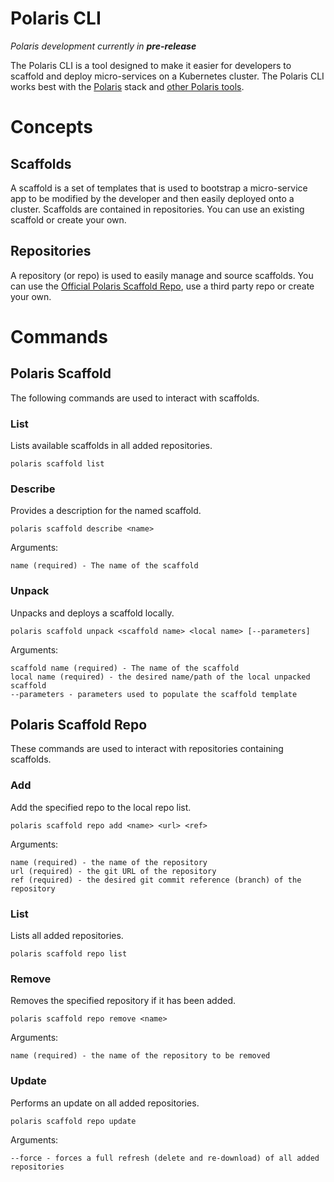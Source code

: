 # Polaris CLI

*Polaris development currently in **pre-release***

The Polaris CLI is a tool designed to make it easier for developers to scaffold and deploy micro-services on a Kubernetes cluster. The Polaris CLI works best with the [Polaris](https://github.com/synthesis-labs/polaris) stack and [other Polaris tools](https://github.com/synthesis-labs?utf8=%E2%9C%93&q=polaris&type=&language=).

# Concepts

## Scaffolds

A scaffold is a set of templates that is used to bootstrap a micro-service app to be modified by the developer and then easily deployed onto a cluster. Scaffolds are contained in repositories. You can use an existing scaffold or create your own.

## Repositories

A repository (or repo) is used to easily manage and source scaffolds. You can use the [Official Polaris Scaffold Repo](https://github.com/synthesis-labs/polaris-scaffolds), use a third party repo or create your own.

# Commands

## Polaris Scaffold

The following commands are used to interact with scaffolds.

### List

Lists available scaffolds in all added repositories.

```
polaris scaffold list
```

### Describe

Provides a description for the named scaffold.

```
polaris scaffold describe <name>
```

Arguments:
```
name (required) - The name of the scaffold
```

### Unpack

Unpacks and deploys a scaffold locally.

```
polaris scaffold unpack <scaffold name> <local name> [--parameters]
```

Arguments:
```
scaffold name (required) - The name of the scaffold
local name (required) - the desired name/path of the local unpacked scaffold
--parameters - parameters used to populate the scaffold template
```

## Polaris Scaffold Repo

These commands are used to interact with repositories containing scaffolds.

### Add

Add the specified repo to the local repo list.

```
polaris scaffold repo add <name> <url> <ref>
```

Arguments:
```
name (required) - the name of the repository
url (required) - the git URL of the repository
ref (required) - the desired git commit reference (branch) of the repository
```

### List

Lists all added repositories.

```
polaris scaffold repo list
```

### Remove

Removes the specified repository if it has been added.

```
polaris scaffold repo remove <name>
```

Arguments:
```
name (required) - the name of the repository to be removed
```

### Update

Performs an update on all added repositories.

```
polaris scaffold repo update
```

Arguments:
```
--force - forces a full refresh (delete and re-download) of all added repositories
```
